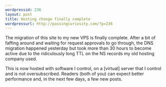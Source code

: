 ```yaml
--- 
wordpressid: 236
layout: post
title: Hosting change finally complete
wordpressurl: http://passingcuriosity.com/?p=236
---
```

The migration of this site to my new VPS is finally complete. After a bit of faffing around and waiting for request approvals to go through, the DNS migration happened yesterday but took more than 30 hours to become active due to the ridiculously long TTL on the NS records my old hosting company used.

This is now hosted with software I control, on a [virtual] server that I control and is not oversubscribed. Readers (both of you) can expect better performance and, in the next few days, a few new posts.
